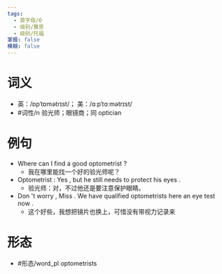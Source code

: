 ```yaml
---
tags:
  - 首字母/O
  - 级别/雅思
  - 级别/托福
掌握: false
模糊: false
---
```

# 词义
- 英：/ɒpˈtɒmətrɪst/； 美：/ɑːpˈtɑːmətrɪst/
- #词性/n  验光师；眼镜商；同 optician
# 例句
- Where can I find a good optometrist ?
	- 我在哪里能找一个好的验光师呢？
- Optometrist : Yes , but he still needs to protect his eyes .
	- 验光师：对，不过他还是要注意保护眼睛。
- Don 't worry , Miss . We have qualified optometrists here an eye test now .
	- 这个好些，我想把镜片也换上，可惜没有带视力记录来
# 形态
- #形态/word_pl optometrists
